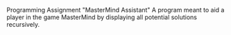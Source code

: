 Programming Assignment "MasterMind Assistant"
A program meant to aid a player in the game MasterMind by displaying all potential solutions recursively.
